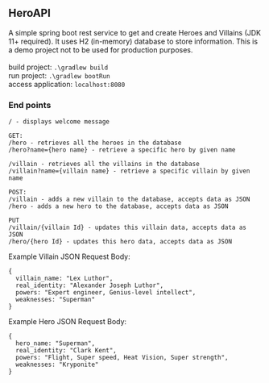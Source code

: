 ## HeroAPI

A simple spring boot rest service to get and create Heroes and Villains (JDK 11+ required).
It uses H2 (in-memory) database to store information. This is a demo project not to be used for production purposes.
<br/><br/>
build project: `.\gradlew build`
<br/>
run project: `.\gradlew bootRun`
<br/>
access application: `localhost:8080`

### End points
```
/ - displays welcome message

GET:
/hero - retrieves all the heroes in the database
/hero?name={hero name} - retrieve a specific hero by given name

/villain - retrieves all the villains in the database
/villain?name={villain name} - retrieve a specific villain by given name

POST:
/villain - adds a new villain to the database, accepts data as JSON
/hero - adds a new hero to the database, accepts data as JSON

PUT
/villain/{villain Id} - updates this villain data, accepts data as JSON
/hero/{hero Id} - updates this hero data, accepts data as JSON
```

Example Villain JSON Request Body:
```
{
  villain_name: "Lex Luthor",
  real_identity: "Alexander Joseph Luthor",
  powers: "Expert engineer, Genius-level intellect",
  weaknesses: "Superman"
}
```

Example Hero JSON Request Body:
```
{
  hero_name: "Superman",
  real_identity: "Clark Kent",
  powers: "Flight, Super speed, Heat Vision, Super strength",
  weaknesses: "Kryponite"
}
```